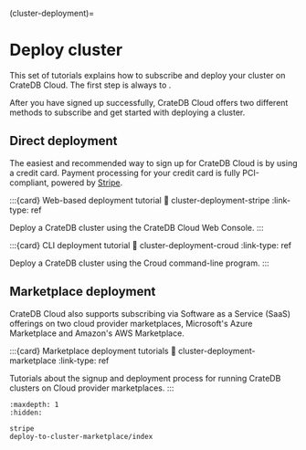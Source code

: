 (cluster-deployment)=

# Deploy cluster

This set of tutorials explains how to subscribe and deploy your cluster on
CrateDB Cloud. The first step is always to [](#sign-up).

After you have signed up successfully, CrateDB Cloud offers two different
methods to subscribe and get started with deploying a cluster.


## Direct deployment

The easiest and recommended way to sign up for CrateDB Cloud is by using a
credit card. Payment processing for your credit card is fully PCI-compliant,
powered by [Stripe].

:::{card} Web-based deployment tutorial
:link: cluster-deployment-stripe
:link-type: ref

Deploy a CrateDB cluster using the CrateDB Cloud Web Console.
:::

:::{card} CLI deployment tutorial
:link: cluster-deployment-croud
:link-type: ref

Deploy a CrateDB cluster using the Croud command-line program.
:::


## Marketplace deployment

CrateDB Cloud also supports subscribing via Software as
a Service (SaaS) offerings on two cloud provider marketplaces,
Microsoft's Azure Marketplace and Amazon's AWS Marketplace.

:::{card} Marketplace deployment tutorials
:link: cluster-deployment-marketplace
:link-type: ref

Tutorials about the signup and deployment process for running
CrateDB clusters on Cloud provider marketplaces.
:::


[Stripe]: https://stripe.com


```{toctree}
:maxdepth: 1
:hidden:

stripe
deploy-to-cluster-marketplace/index
```
